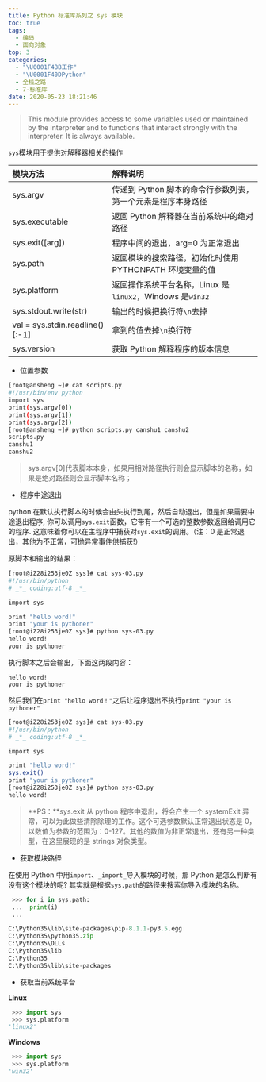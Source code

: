 ```yaml
---
title: Python 标准库系列之 sys 模块
toc: true
tags:
  - 编码
  - 面向对象
top: 3
categories:
  - "\U0001F4BB工作"
  - "\U0001F40DPython"
  - 全栈之路
  - 7-标准库
date: 2020-05-23 18:21:46
---
```


> This module provides access to some variables used or maintained by the interpreter and to functions that interact strongly with the interpreter. It is always available.

`sys`模块用于提供对解释器相关的操作

|模块方法|解释说明|
|:--|:--|
|sys.argv|传递到 Python 脚本的命令行参数列表，第一个元素是程序本身路径|
|sys.executable|返回 Python 解释器在当前系统中的绝对路径|
|sys.exit([arg])|程序中间的退出，arg=0 为正常退出|
|sys.path|返回模块的搜索路径，初始化时使用 PYTHONPATH 环境变量的值|
|sys.platform|返回操作系统平台名称，Linux 是`linux2`，Windows 是`win32`|
|sys.stdout.write(str)|输出的时候把换行符`\n`去掉|
|val = sys.stdin.readline()[:-1]|拿到的值去掉`\n`换行符|
|sys.version|获取 Python 解释程序的版本信息|


- 位置参数

```bash
[root@ansheng ~]# cat scripts.py    
#!/usr/bin/env python
import sys
print(sys.argv[0])
print(sys.argv[1])
print(sys.argv[2])
[root@ansheng ~]# python scripts.py canshu1 canshu2  
scripts.py
canshu1
canshu2
```

> sys.argv[0]代表脚本本身，如果用相对路径执行则会显示脚本的名称，如果是绝对路径则会显示脚本名称；

- 程序中途退出

python 在默认执行脚本的时候会由头执行到尾，然后自动退出，但是如果需要中途退出程序, 你可以调用`sys.exit`函数，它带有一个可选的整数参数返回给调用它的程序. 这意味着你可以在主程序中捕获对`sys.exit`的调用。（注：0 是正常退出，其他为不正常，可抛异常事件供捕获!）

原脚本和输出的结果：
```bash
[root@iZ28i253je0Z sys]# cat sys-03.py 
#!/usr/bin/python
# _*_ coding:utf-8 _*_

import sys

print "hello word!"
print "your is pythoner"
[root@iZ28i253je0Z sys]# python sys-03.py 
hello word!
your is pythoner
```

执行脚本之后会输出，下面这两段内容：
```text
hello word!
your is pythoner
```

然后我们在`print "hello word！"`之后让程序退出不执行`print "your is pythoner"`

```bash
[root@iZ28i253je0Z sys]# cat sys-03.py 
#!/usr/bin/python
# _*_ coding:utf-8 _*_

import sys

print "hello word!"
sys.exit()
print "your is pythoner"
[root@iZ28i253je0Z sys]# python sys-03.py 
hello word!
```

> **PS：**sys.exit 从 python 程序中退出，将会产生一个 systemExit 异常，可以为此做些清除除理的工作。这个可选参数默认正常退出状态是 0，以数值为参数的范围为：0-127。其他的数值为非正常退出，还有另一种类型，在这里展现的是 strings 对象类型。


- 获取模块路径

在使用 Python 中用`import`、`_import_`导入模块的时候，那 Python 是怎么判断有没有这个模块的呢?
其实就是根据`sys.path`的路径来搜索你导入模块的名称。

```python
 >>> for i in sys.path:
 ...  print(i)
 ...

C:\Python35\lib\site-packages\pip-8.1.1-py3.5.egg
C:\Python35\python35.zip
C:\Python35\DLLs
C:\Python35\lib
C:\Python35
C:\Python35\lib\site-packages
```

- 获取当前系统平台

**Linux**

```python
 >>> import sys
 >>> sys.platform
'linux2'
```

**Windows**

```python
 >>> import sys
 >>> sys.platform
'win32'
```